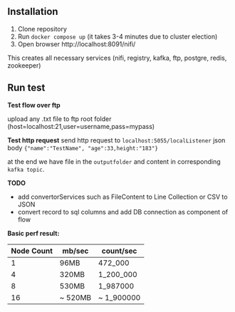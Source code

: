 ## Installation
1. Clone repository
2. Run ```docker compose up```  (it takes 3-4 minutes due to cluster election)
3. Open browser http://localhost:8091/nifi/

This creates all necessary services (nifi, registry, kafka, ftp, postgre, redis, zookeeper)

## Run test
**Test flow over ftp**

upload any .txt file to ftp root folder (host=localhost:21,user=username,pass=mypass)

**Test http request**
send http request to ```localhost:5055/localListener```
json body ```{"name":"TestName", "age":33,height:"183"}```

at the end we have file in the ```outputfolder``` and content in corresponding ```kafka topic```.

**TODO**
* add convertorServices such as FileContent to Line Collection or CSV to JSON
* convert record to sql columns and add DB connection as component of flow

**Basic perf result:**

| Node Count | mb/sec | count/sec|
|---|---|---|
| 1 | 96MB | 472_000 |
| 4 | 320MB | 1_200_000 |
| 8 | 530MB | 1_987000 |
| 16 | ~ 520MB | ~ 1_900000 |